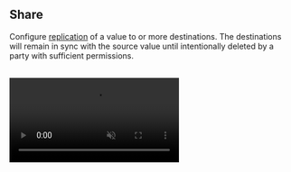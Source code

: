 

## Share

Configure [replication](/getting-started/basics/#the-solution-config-replication) of a value to or more 
destinations. The destinations will remain in sync with the source value until intentionally deleted by a party with
sufficient permissions.

<br/>
<video autoplay loop muted class="video"><source src="/images/videos/share.mp4" type="video/mp4"></video>
<br/>

